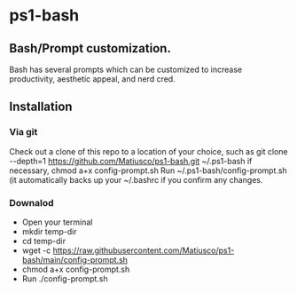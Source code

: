 # ps1-bash

## Bash/Prompt customization. 

Bash has several prompts which can be customized to increase productivity, aesthetic appeal, and nerd cred.

## Installation

### Via git 
Check out a clone of this repo to a location of your choice, such as git clone --depth=1 https://github.com/Matiusco/ps1-bash.git ~/.ps1-bash
if necessary, chmod a+x config-prompt.sh 
Run ~/.ps1-bash/config-prompt.sh (it automatically backs up your  ~/.bashrc if you confirm any changes.

### Downalod 

- Open your terminal
- mkdir temp-dir 
- cd temp-dir
- wget -c https://raw.githubusercontent.com/Matiusco/ps1-bash/main/config-prompt.sh
- chmod a+x config-prompt.sh 
- Run ./config-prompt.sh

